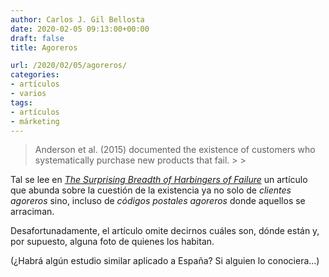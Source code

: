 ```yaml
---
author: Carlos J. Gil Bellosta
date: 2020-02-05 09:13:00+00:00
draft: false
title: Agoreros

url: /2020/02/05/agoreros/
categories:
- artículos
- varios
tags:
- artículos
- márketing
---
```





<blockquote>Anderson et al. (2015) documented the existence of customers who systematically purchase new products that fail.
>
> </blockquote>







Tal se lee en _[The Surprising Breadth of Harbingers of Failure](https://pdfs.semanticscholar.org/158e/0f43f97f8e7126e39f7868c17f6c09974919.pdf)_ un artículo que abunda sobre la cuestión de la existencia ya no solo de _clientes agoreros_ sino, incluso de _códigos postales agoreros_ donde aquellos se arraciman.







Desafortunadamente, el artículo omite decirnos cuáles son, dónde están y, por supuesto, alguna foto de quienes los habitan.







(¿Habrá algún estudio similar aplicado a España? Si alguien lo conociera...)




